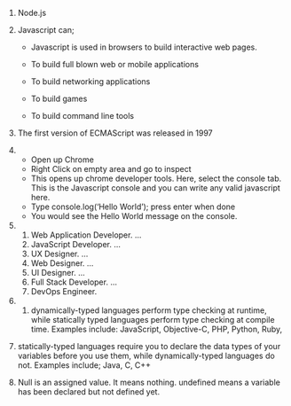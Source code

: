 1. Node.js

2. Javascript can;

     * Javascript is used in browsers to build interactive web pages.

     * To build full blown web or mobile applications

     * To build networking applications

     * To build games 

     * To build command line tools

3. The first version of ECMAScript was released in 1997 

4. * Open up Chrome
    *  Right Click on  empty area and go to inspect
    * This opens up chrome developer tools. Here, select the console tab. This is the Javascript console and you can write any valid javascript here.
    * Type console.log(‘Hello World’); press enter when done
     * You would see the Hello World message on the console.


5.    1. Web Application Developer. ...
        2. JavaScript Developer. ...
        3. UX Designer. ...
        4. Web Designer. ...
        5. UI Designer. ...
        6. Full Stack Developer. ...
        7. DevOps Engineer.
        

6.  1.  dynamically-typed languages perform type checking at runtime, while statically typed languages perform type checking at compile time.
   Examples include: JavaScript, Objective-C, PHP, Python, Ruby,

2. statically-typed languages require you to declare the data types of your variables before you use them, while dynamically-typed languages do not.
  Examples include;  Java, C, C++

7.  Null is an assigned value. It means nothing. undefined means a variable has been declared but not defined yet.
        